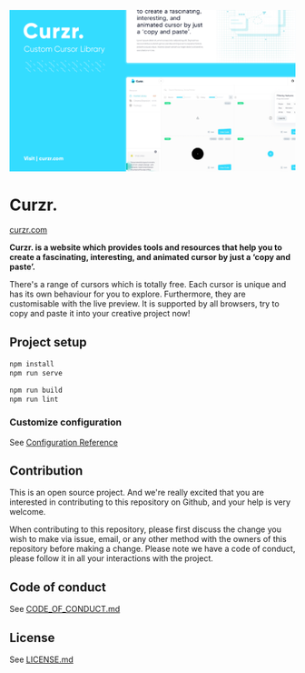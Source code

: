 ![Curzr Cover Image](/src/assets/curzr_cover.png)

# Curzr.

[curzr.com](https://curzr.com)

**Curzr. is a website which provides tools and resources that help you to create a fascinating, interesting, and animated cursor by just a ‘copy and paste’.**

There's a range of cursors which is totally free. Each cursor is unique and has its own behaviour for you to explore. Furthermore, they are customisable with the live preview. It is supported by all browsers, try to copy and paste it into your creative project now!

## Project setup
```
npm install
npm run serve
```

```
npm run build
npm run lint
```

### Customize configuration
See [Configuration Reference](https://cli.vuejs.org/config/)

## Contribution
This is an open source project. And we're really excited that you are interested in contributing to this repository on Github, and your help is very welcome.

When contributing to this repository, please first discuss the change you wish to make via issue, email, or any other method with the owners of this repository before making a change. Please note we have a code of conduct, please follow it in all your interactions with the project.
 

## Code of conduct
See [CODE_OF_CONDUCT.md](https://github.com/TaylonChan/Curzr/blob/master/CODE_OF_CONDUCT.md)

## License
See [LICENSE.md](https://github.com/TaylonChan/Curzr/blob/master/LICENSE.md)
